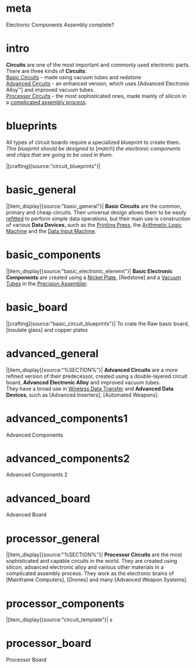 # meta
Electronic Components
Assembly complete?

# intro
**Circuits** are one of the most important and commonly used electronic parts. 
There are three kinds of **Circuits**:  
[Basic Circuits](#basic_general) - made using vacuum tubes and redstone  
[Advanced Circuits](#advanced_general) - an enhanced version, which uses [Advanced Electronic Alloy™] and improved vacuum tubes.  
[Processor Circuits](#processor_general) - the most sophisticated ones, made mainly of silicon in a [complicated assembly process](precision_assembler).  

# blueprints
All types of circuit boards require a specialized blueprint to create them.  
*This blueprint should be designed to* [*match*] *the electronic components and chips that are going to be used in them.*  
  
|[crafting]{source:"circuit_blueprints"}|  


# basic_general
|[item_display]{source:"basic_general"}|
**Basic Circuits** are the common, primary and cheap circuits. 
Their universal design allows them to be easily [refitted](functional_circuits) to perform simple data operations, 
but their main use is construction of various **Data Devices**, such as 
the [Printing Press](printing_press), the [Arithmetic Logic Machine](arithmetic_logic_machine) and the [Data Input Machine](data_input_machine).

# basic_components
|[item_display]{source:"basic_electronic_element"}|
**Basic Electronic Components** are created using a [Nickel Plate](metalPress), [Redstone] and a [Vacuum Tubes](components#2) in the [Precision Assembler](precision_assembler).

# basic_board
|[crafting]{source:"basic_circuit_blueprints"}|
To crate the Raw basic board, [insulate glass] and copper plates

# advanced_general  
|[item_display]{source:"%SECTION%"}|
**Advanced Circuits** are a more refined version of their predecessor, created using a double-layered circuit board, **Advanced Electronic Alloy** and improved vacuum tubes.  
They have a broad use in [Wireless Data Transfer](radio_station) and **Advanced Data Devices**, such as [Advanced Inserters], [Automated Weapons].

# advanced_components1
Advanced Components

# advanced_components2
Advanced Components 2

# advanced_board
Advanced Board

# processor_general  
|[item_display]{source:"%SECTION%"}|
**Processor Circuits** are the most sophisticated and capable circuits in the world. They are created using silicon, advanced
electronic alloy and various other materials in a complicated assembly process.
They work as the electronic brains of [Mainframe Computers], [Drones] and many [Advanced Weapon Systems]. 

# processor_components
|[item_display]{source:"circuit_template"}|
s

# processor_board
Processor Board